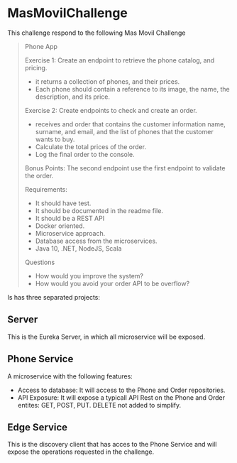 # MasMovilChallenge

This challenge respond to the following Mas Movil Challenge
> Phone App
> 
> Exercise 1: Create an endpoint to retrieve the phone catalog, and pricing.
> * it returns a collection of phones, and their prices.
> * Each phone should contain a reference to its image, the name, the description,
> and its price.
> 
> Exercise 2: Create endpoints to check and create an order.
> * receives and order that contains the customer information name, surname, and
> email, and the list of phones that the customer wants to buy.
> * Calculate the total prices of the order.
> * Log the final order to the console.
> 
> Bonus Points: The second endpoint use the first endpoint to validate the order.
> 
> Requirements:
> - It should have test.
> - It should be documented in the readme file.
> - It should be a REST API
> - Docker oriented.
> - Microservice approach.
> - Database access from the microservices.
> - Java 10, .NET, NodeJS, Scala
> 
> Questions
> - How would you improve the system?
> - How would you avoid your order API to be overflow?


Is has three separated projects:

## Server
This is the Eureka Server, in which all microservice will be exposed.

## Phone Service
A microservice with the following features:
- Access to database: It will access to the Phone and Order repositories.
- API Exposure: It will expose a typicall API Rest on the Phone and Order entites: GET, POST, PUT. DELETE not added to simplify.

## Edge Service
This is the discovery client that has acces to the Phone Service and will expose the operations requested in the challenge.